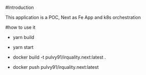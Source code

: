 #Introduction

This application is a POC, Next as Fe App and k8s orchestration



#how to use it

- yarn build
- yarn start


- docker build -t pulvy91/irquality.next:latest .
- docker push pulvy91/irquality.next:latest